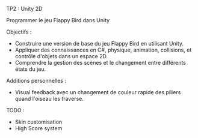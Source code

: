 TP2 : Unity 2D

Programmer le jeu Flappy Bird dans Unity

Objectifs :
- Construire une version de base du jeu Flappy Bird en utilisant Unity.
- Appliquer des connaissances en C#, physique, animation, collisions, et contrôle
d'objets dans un espace 2D.
- Comprendre la gestion des scènes et le changement entre différents états du jeu.

Additions personnelles : 
- Visual feedback avec un changement de couleur rapide des piliers quand l'oiseau les traverse.

TODO :
- Skin customisation
- High Score system
